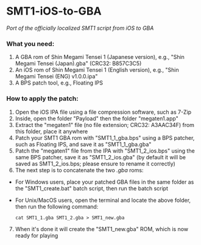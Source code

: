 # SMT1-iOS-to-GBA
*Port of the officially localized SMT1 script from iOS to GBA*

### What you need:
1. A GBA rom of Shin Megami Tensei 1 (Japanese version), e.g., "Shin Megami Tensei (Japan).gba" (CRC32: B857C3C5)
2. An iOS rom of Shin Megami Tensei 1 (English version), e.g., "Shin Megami Tensei (ENG) v1.0.0.ipa"
3. A BPS patch tool, e.g., Floating IPS

### How to apply the patch:
1. Open the iOS IPA file using a file compression software, such as 7-Zip
2. Inside, open the folder "Payload" then the folder "megaten1.app"
3. Extract the "megaten1" file (no file extension; CRC32: A3AAC34F) from this folder, place it anywhere
4. Patch your SMT1 GBA rom with "SMT1_1_gba.bps" using a BPS patcher, such as Floating IPS, and save it as "SMT1_1_gba.gba"
5. Patch the "megaten1" file from the IPA with "SMT1_2_ios.bps" using the same BPS patcher, save it as "SMT1_2_ios.gba" (by default it will be saved as SMT1_2_ios.bps; please ensure to rename it correctly)
6. The next step is to concatenate the two *.gba* roms:
* For Windows users, place your patched GBA files in the same folder as the "SMT1_create.bat" batch script, then run the batch script
* For Unix/MacOS users, open the terminal and locate the above folder, then run the following command: 

  `cat SMT1_1.gba SMT1_2.gba > SMT1_new.gba`

7. When it's done it will create the "SMT1_new.gba" ROM, which is now ready for playing

